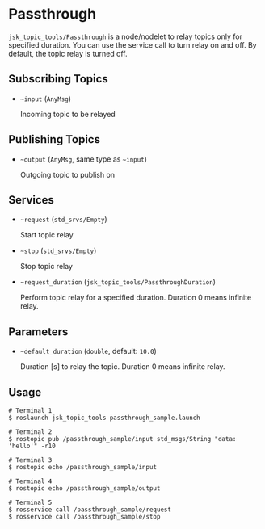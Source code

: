 # Passthrough

`jsk_topic_tools/Passthrough` is a node/nodelet to relay topics only for specified duration. You can use the service call to turn relay on and off. By default, the topic relay is turned off.

## Subscribing Topics

* `~input` (`AnyMsg`)

  Incoming topic to be relayed

## Publishing Topics

* `~output` (`AnyMsg`, same type as `~input`)

  Outgoing topic to publish on

## Services

* `~request` (`std_srvs/Empty`)

  Start topic relay

* `~stop` (`std_srvs/Empty`)

  Stop topic relay

* `~request_duration` (`jsk_topic_tools/PassthroughDuration`)

  Perform topic relay for a specified duration. Duration 0 means infinite relay.

## Parameters

* `~default_duration` (`double`, default: `10.0`)

  Duration [s] to relay the topic. Duration 0 means infinite relay.

## Usage
```
# Terminal 1
$ roslaunch jsk_topic_tools passthrough_sample.launch

# Terminal 2
$ rostopic pub /passthrough_sample/input std_msgs/String "data: 'hello'" -r10

# Terminal 3
$ rostopic echo /passthrough_sample/input

# Terminal 4
$ rostopic echo /passthrough_sample/output

# Terminal 5
$ rosservice call /passthrough_sample/request
$ rosservice call /passthrough_sample/stop
```
